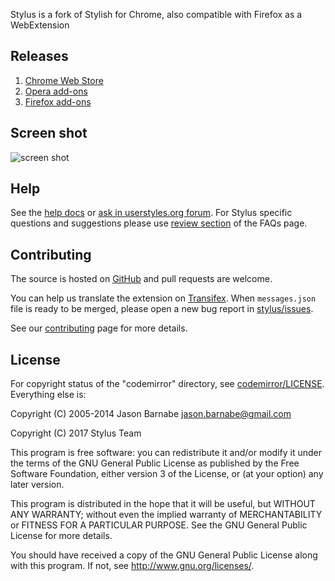 Stylus is a fork of Stylish for Chrome, also compatible with Firefox as a WebExtension

## Releases

1. [Chrome Web Store](https://chrome.google.com/webstore/detail/stylus/clngdbkpkpeebahjckkjfobafhncgmne)
2. [Opera add-ons](https://addons.opera.com/extensions/details/stylus/)
3. [Firefox add-ons](https://addons.mozilla.org/firefox/addon/styl-us/)

## Screen shot

![screen shot](https://cloud.githubusercontent.com/assets/11704051/24002324/aefd19fe-0a75-11e7-8160-d8731d2a6d03.png)

## Help

See the [help docs](http://userstyles.org/help/stylish_chrome) or [ask in userstyles.org forum](https://forum.userstyles.org). For Stylus specific questions and suggestions please use [review section](http://add0n.com/stylus.html#reviews) of the FAQs page.

## Contributing

The source is hosted on [GitHub](https://github.com/openstyles/stylus) and pull requests are welcome.

You can help us translate the extension on [Transifex](https://www.transifex.com/github-7/Stylus). When `messages.json` file is ready to be merged, please open a new bug report in [stylus/issues](https://github.com/openstyles/stylus/issues).

See our [contributing](./.github/CONTRIBUTING.md) page for more details.

## License

For copyright status of the "codemirror" directory, see [codemirror/LICENSE](https://github.com/openstyles/stylus/blob/master/src/vendor/codemirror/LICENSE). Everything else is:

Copyright (C) 2005-2014 Jason Barnabe <jason.barnabe@gmail.com>

Copyright (C) 2017 Stylus Team

This program is free software: you can redistribute it and/or modify
it under the terms of the GNU General Public License as published by
the Free Software Foundation, either version 3 of the License, or
(at your option) any later version.

This program is distributed in the hope that it will be useful,
but WITHOUT ANY WARRANTY; without even the implied warranty of
MERCHANTABILITY or FITNESS FOR A PARTICULAR PURPOSE.  See the
GNU General Public License for more details.

You should have received a copy of the GNU General Public License
along with this program.  If not, see <http://www.gnu.org/licenses/>.
